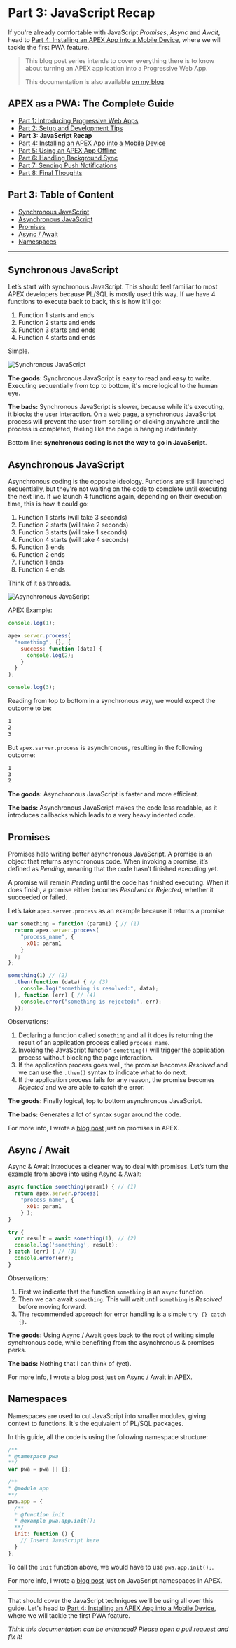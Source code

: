 # Part 3: JavaScript Recap

If you're already comfortable with JavaScript _Promises_, _Async_ and _Await_, head to [Part 4: Installing an APEX App into a Mobile Device](./part4.md), where we will tackle the first PWA feature.

> This blog post series intends to cover everything there is to know about turning an APEX application into a Progressive Web App.
>
> This documentation is also available [on my blog](https://vmorneau.me/apex-pwa-part3).

## APEX as a PWA: The Complete Guide

* [Part 1: Introducing Progressive Web Apps](./part1.md)
* [Part 2: Setup and Development Tips](./part2.md)
* **Part 3: JavaScript Recap**
* [Part 4: Installing an APEX App into a Mobile Device](./part4.md)
* [Part 5: Using an APEX App Offline](./part5.md)
* [Part 6: Handling Background Sync](./part6.md)
* [Part 7: Sending Push Notifications](./part7.md)
* [Part 8: Final Thoughts](./part8.md)

## Part 3: Table of Content

* [Synchronous JavaScript](#synchronous-javascript)
* [Asynchronous JavaScript](#asynchronous-javascript)
* [Promises](#promises)
* [Async / Await](#async-await)
* [Namespaces](#namespaces)

---

## Synchronous JavaScript

Let’s start with synchronous JavaScript. This should feel familiar to most APEX developers because PL/SQL is mostly used this way. If we have 4 functions to execute back to back, this is how it'll go:

1. Function 1 starts and ends
2. Function 2 starts and ends
3. Function 3 starts and ends
4. Function 4 starts and ends

Simple.

![Synchronous JavaScript](./part3-synchronous.png)

**The goods:** Synchronous JavaScript is easy to read and easy to write. Executing sequentially from top to bottom, it's more logical to the human eye.

**The bads:** Synchronous JavaScript is slower, because while it's executing, it blocks the user interaction. On a web page, a synchronous JavaScript process will prevent the user from scrolling or clicking anywhere until the process is completed, feeling like the page is hanging indefinitely.

Bottom line: **synchronous coding is not the way to go in JavaScript**.

## Asynchronous JavaScript

Asynchronous coding is the opposite ideology. Functions are still launched sequentially, but they're not waiting on the code to complete until executing the next line. If we launch 4 functions again, depending on their execution time, this is how it could go:

1. Function 1 starts (will take 3 seconds)
2. Function 2 starts (will take 2 seconds)
3. Function 3 starts (will take 1 seconds)
4. Function 4 starts (will take 4 seconds)
5. Function 3 ends
6. Function 2 ends
7. Function 1 ends
8. Function 4 ends

Think of it as threads.

![Asynchronous JavaScript](./part3-asynchronous.png)

APEX Example:

```javascript
console.log(1);

apex.server.process(
  "something", {}, {
    success: function (data) {
      console.log(2);
    }
  }
);

console.log(3);
```

Reading from top to bottom in a synchronous way, we would expect the outcome to be:

```bash
1
2
3
```

But `apex.server.process` is asynchronous, resulting in the following outcome:

```bash
1
3
2
```

**The goods:** Asynchronous JavaScript is faster and more efficient.

**The bads:** Asynchronous JavaScript makes the code less readable, as it introduces callbacks which leads to a very heavy indented code.

## Promises

Promises help writing better asynchronous JavaScript. A promise is an object that returns asynchronous code. When invoking a promise, it’s defined as _Pending_, meaning that the code hasn’t finished executing yet.

A promise will remain _Pending_ until the code has finished executing. When it does finish, a promise either becomes _Resolved_ or _Rejected_, whether it succeeded or failed.

Let’s take `apex.server.process` as an example because it returns a promise:

```javascript
var something = function (param1) { // (1)
  return apex.server.process(
    "process_name", {
      x01: param1
    }
  );
};

something(1) // (2)
  .then(function (data) { // (3)
    console.log("something is resolved:", data);
  }, function (err) { // (4)
    console.error("something is rejected:", err);
  });
```

Observations:

1. Declaring a function called `something` and all it does is returning the result of an application process called `process_name`.
2. Invoking the JavaScript function `something()` will trigger the application process without blocking the page interaction.
3. If the application process goes well, the promise becomes _Resolved_ and we can use the `.then()` syntax to indicate what to do next.
4. If the application process fails for any reason, the promise becomes _Rejected_ and we are able to catch the error.

**The goods:** Finally logical, top to bottom asynchronous JavaScript.

**The bads:** Generates a lot of syntax sugar around the code.

For more info, I wrote a [blog post](https://vmorneau.me/javascript-promises-in-apex/) just on promises in APEX.

## Async / Await

Async & Await introduces a cleaner way to deal with promises. Let’s turn the example from above into using Async & Await:

```javascript
async function something(param1) { // (1)
  return apex.server.process(
    "process_name", {
      x01: param1
    } );
}

try {
  var result = await something(1); // (2)
  console.log('something', result);
} catch (err) { // (3)
  console.error(err);
}
```

Observations:

1. First we indicate that the function `something` is an `async` function.
2. Then we can await `something`. This will wait until `something` is _Resolved_ before moving forward.
3. The recommended approach for error handling is a simple `try {} catch {}`.

**The goods:** Using Async / Await goes back to the root of writing simple synchronous code, while benefiting from the asynchronous & promises perks.

**The bads:** Nothing that I can think of (yet).

For more info, I wrote a [blog post](https://vmorneau.me/javascript-async-await/) just on Async / Await in APEX.

## Namespaces

Namespaces are used to cut JavaScript into smaller modules, giving context to functions. It's the equivalent of PL/SQL packages.

In this guide, all the code is using the following namespace structure:

```javascript
/**
* @namespace pwa
**/
var pwa = pwa || {};

/**
* @module app
**/
pwa.app = {
  /**
  * @function init
  * @example pwa.app.init();
  **/
  init: function () {
    // Insert JavaScript here
  }
};
```

To call the `init` function above, we would have to use `pwa.app.init();`.

For more info, I wrote a [blog post](https://vmorneau.me/avoid-javascript-mess/#tip2modularizeyourjavascript) just on JavaScript namespaces in APEX.

---

That should cover the JavaScript techniques we'll be using all over this guide. Let's head to [Part 4: Installing an APEX App into a Mobile Device](./part4.md), where we will tackle the first PWA feature.

_Think this documentation can be enhanced? Please open a pull request and fix it!_

